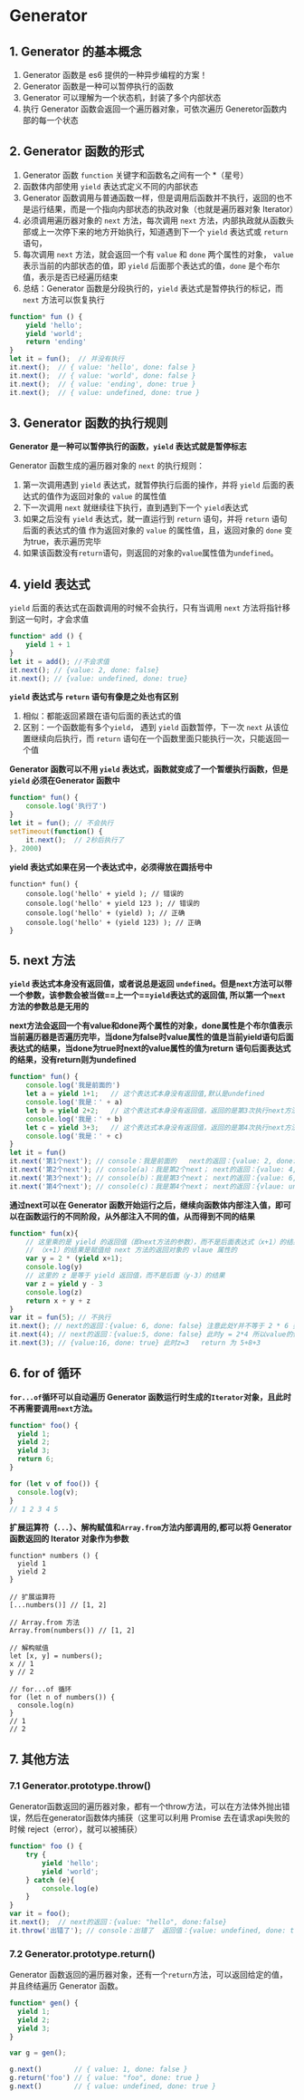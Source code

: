 # Generator

## 1. Generator 的基本概念

1. Generator 函数是 es6 提供的一种异步编程的方案！
2. Generator 函数是一种可以暂停执行的函数
3. Generator 可以理解为一个状态机，封装了多个内部状态
4. 执行 Generator 函数会返回一个遍历器对象，可依次遍历 Generetor函数内部的每一个状态

## 2. Generator 函数的形式

1. Generator 函数 `function` 关键字和函数名之间有一个 *（星号）
2. 函数体内部使用 `yield` 表达式定义不同的内部状态
3. Generator 函数调用与普通函数一样，但是调用后函数并不执行，返回的也不是运行结果，而是一个指向内部状态的执政对象（也就是遍历器对象 Iterator）
4. 必须调用遍历器对象的 `next` 方法，每次调用 `next` 方法，内部执政就从函数头部或上一次停下来的地方开始执行，知道遇到下一个 `yield` 表达式或 `return` 语句，
5. 每次调用 `next` 方法，就会返回一个有 `value` 和 `done` 两个属性的对象， `value` 表示当前的内部状态的值，即 `yield` 后面那个表达式的值，`done` 是个布尔值，表示是否已经遍历结束
6. 总结：Generator 函数是分段执行的，`yield` 表达式是暂停执行的标记，而 `next` 方法可以恢复执行

```javascript
function* fun () {
    yield 'hello';
    yield 'world';
    return 'ending'
}
let it = fun();  // 并没有执行
it.next();  // { value: 'hello', done: false }
it.next();  // { value: 'world', done: false }
it.next();  // { value: 'ending', done: true }
it.next();  // { value: undefined, done: true }

```

## 3. Generator 函数的执行规则

**Generator 是一种可以暂停执行的函数，`yield` 表达式就是暂停标志**

Generator 函数生成的遍历器对象的 `next` 的执行规则：

1. 第一次调用遇到 `yield` 表达式，就暂停执行后面的操作，并将 `yield` 后面的表达式的值作为返回对象的 `value` 的属性值
2. 下一次调用 `next` 就继续往下执行，直到遇到下一个 `yield`表达式
3. 如果之后没有 `yield` 表达式，就一直运行到 `return` 语句，并将 `return` 语句后面的表达式的值 作为返回对象的 `value` 的属性值，且，返回对象的 `done` 变为true，表示遍历完毕
4. 如果该函数没有`return`语句，则返回的对象的`value`属性值为`undefined`。

## 4. yield 表达式

`yield` 后面的表达式在函数调用的时候不会执行，只有当调用 `next` 方法将指针移到这一句时，才会求值

```javascript
function* add () {
	yield 1 + 1
}
let it = add(); //不会求值
it.next(); // {value: 2, done: false}
it.next(); // {value: undefined, done: true}

```

**`yield` 表达式与 `return` 语句有像是之处也有区别**

1. 相似：都能返回紧跟在语句后面的表达式的值
2. 区别：一个函数能有多个`yield`， 遇到 `yield` 函数暂停，下一次 `next` 从该位置继续向后执行，而 `return` 语句在一个函数里面只能执行一次，只能返回一个值

**Generator 函数可以不用 `yield` 表达式，函数就变成了一个暂缓执行函数，但是 `yield` 必须在Generator 函数中**

```javascript
function* fun() {
	console.log('执行了')
}
let it = fun(); // 不会执行
setTimeout(function() {
	it.next();  // 2秒后执行了
}, 2000)
```

**yield 表达式如果在另一个表达式中，必须得放在圆括号中**

```
function* fun() {
	console.log('hello' + yield ); // 错误的
	console.log('hello' + yield 123 ); // 错误的
	console.log('hello' + (yield) ); // 正确
	console.log('hello' + (yield 123) ); // 正确
}
```

## 5. next 方法

**`yield` 表达式本身没有返回值，或者说总是返回 `undefined`。但是`next`方法可以带一个参数，该参数会被当做==上一个==`yield`表达式的返回值, 所以第一个`next` 方法的参数总是无用的**

**next方法会返回一个有value和done两个属性的对象，done属性是个布尔值表示当前遍历器是否遍历完毕，当done为false时value属性的值是当前yield语句后面表达式的结果，当done为true时next的value属性的值为return 语句后面表达式的结果，没有return则为undefined**

```javascript
function* fun() {
	console.log('我是前面的')
	let a = yield 1+1;   // 这个表达式本身没有返回值,默认是undefined
	console.log('我是：' + a)
    let b = yield 2+2;   // 这个表达式本身没有返回值，返回的是第3次执行next方法的参数
	console.log('我是：' + b)
	let c = yield 3+3;	 // 这个表达式本身没有返回值，返回的是第4次执行next方法的参数
	console.log('我是：' + c)
}
let it = fun()
it.next('第1个next'); // console：我是前面的   next的返回：{value: 2, done: false}
it.next('第2个next'); // console(a)：我是第2个next； next的返回：{value: 4, done: false}
it.next('第3个next'); // console(b)：我是第3个next； next的返回：{value: 6, done: false}
it.next('第4个next'); // console(c)：我是第4个next； next的返回：{vlaue: undefined, done: true}

```

**通过next可以在 Generator 函数开始运行之后，继续向函数体内部注入值，即可以在函数运行的不同阶段，从外部注入不同的值，从而得到不同的结果**

```javascript
function* fun(x){
 	// 这里乘的是 yield 的返回值（即next方法的参数），而不是后面表达式（x+1）的结果
 	// （x+1）的结果是赋值给 next 方法的返回对象的 vlaue 属性的
	var y = 2 * (yield x+1); 
	console.log(y)
	// 这里的 z 是等于 yield 返回值，而不是后面（y-3）的结果
	var z = yield y - 3
	console.log(z)
	return x + y + z
}
var it = fun(5); // 不执行
it.next(); // next的返回：{value: 6, done: false} 注意此处Y并不等于 2 * 6 要看下一个next的参数
it.next(4); // next的返回：{value:5, done: false} 此时y = 2*4 所以value的值为8-3,同理x != 5
it.next(3); // {value:16, done: true} 此时z=3   return 为 5+8+3
```

## 6. for  of  循环

**`for...of`循环可以自动遍历 Generator 函数运行时生成的`Iterator`对象，且此时不再需要调用`next`方法。**

```javascript
function* foo() {
  yield 1;
  yield 2;
  yield 3;
  return 6;
}

for (let v of foo()) {
  console.log(v);
}
// 1 2 3 4 5
```

**扩展运算符（`...`）、解构赋值和`Array.from`方法内部调用的,都可以将 Generator 函数返回的 Iterator 对象作为参数**

```
function* numbers () {
  yield 1
  yield 2
}

// 扩展运算符
[...numbers()] // [1, 2]

// Array.from 方法
Array.from(numbers()) // [1, 2]

// 解构赋值
let [x, y] = numbers();
x // 1
y // 2

// for...of 循环
for (let n of numbers()) {
  console.log(n)
}
// 1
// 2
```

## 7. 其他方法

### 7.1 Generator.prototype.throw()

Generator函数返回的遍历器对象，都有一个throw方法，可以在方法体外抛出错误，然后在generator函数体内捕获（这里可以利用 Promise 去在请求api失败的时候 reject（error），就可以被捕获）

```javascript
function* foo () {
	try {
		yield 'hello';
		yield 'world';
	} catch (e){
		console.log(e)
	}
}
var it = foo();
it.next();  // next的返回：{value: "hello", done:false}
it.throw('出错了'); // console：出错了  返回值：{value: undefined, done: true}

```

### 7.2 Generator.prototype.return()

Generator 函数返回的遍历器对象，还有一个`return`方法，可以返回给定的值，并且终结遍历 Generator 函数。

```javascript
function* gen() {
  yield 1;
  yield 2;
  yield 3;
}

var g = gen();

g.next()        // { value: 1, done: false }
g.return('foo') // { value: "foo", done: true }
g.next()        // { value: undefined, done: true }
```



































